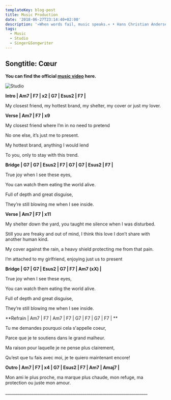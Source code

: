 ```yaml
---
templateKey: blog-post
title: Music Production
date: '2018-06-27T23:14:40+02:00'
description: '»When words fail, music speaks.« • Hans Christian Andersen'
tags:
  - Music
  - Studio
  - Singer&Songwriter
---
```

## **Songtitle: Cœur**

**You can find the official [music video](https://www.youtube.com/watch?v=1ga659SkeEc&frags=pl%2Cwn) here.**

![Studio](/img/musicproduction.png)

**Intro | Am7 | F7 | x2 | G7 | Esus2 | F7 |**

My closest friend, my hottest brand, my shelter, my cover or just my lover. 

**Verse | Am7 | F7 | x9**

My closest friend where I’m in no need to pretend

No one else, it’s just me to present.

My hottest brand, anything I would lend

To you, only to stay with this trend.

**Bridge |  G7 | G7 | Esus2 | F7 | G7 | G7 | Esus2 | F7 |**

True joy when I see these eyes,

You can watch them eating the world alive.

Full of depth and great disguise,

They’re still blowing me when I see inside.

**Verse | Am7 | F7 | x11**

My shelter down the yard, you taught me silence when I was disturbed.

Still you are freaky and out of mind, I think this love I don’t share with another human kind.

My cover against the rain, a heavy shield protecting me from that pain.

I’m attached to my girlfriend, enjoying just us to present

**Bridge |  G7 | G7 | Esus2 | G7 | F7 | Am7 (xX) |**

True joy when I see these eyes,

You can watch them eating the world alive.

Full of depth and great disguise,

They’re still blowing me when I see inside. 

**Refrain | Am7 | F7 | Am7 | F7 | G7 | F7 | G7 | F7 | **

Tu me demandes pourquoi cela s'appelle coeur, 

Parce que je te soutiens dans le grand malheur.

Ma raison pour laquelle je ne pense plus clairement,

Qu’est que tu fais avec moi, je te quiero maintenant encore!

**Outro | Am7 | F7 | x4 | G7 | Esus2 | F7 | Am7 | Amaj7 |**

Mon ami le plus proche, ma marque plus chaude, mon refuge, ma protection ou juste mon amour.

\_\_\_\_\_\_\_\_\_\_\_\_\_\_\_\_\_\_\_\_\_\_\_\_\_\_\_\_\_\_\_\_\_\_\_\_\_\_\_\_\_\_\_\_\_\_\_\_\_\_\_\_\_\_\_\_\_\_\_\_\_\_\_\_\_\_\_\_\_\_
